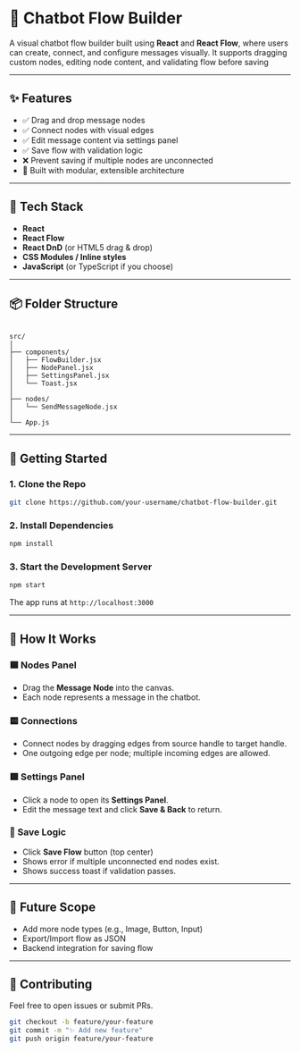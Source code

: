 # 💬 Chatbot Flow Builder

A visual chatbot flow builder built using **React** and **React Flow**, where users can create, connect, and configure messages visually. It supports dragging custom nodes, editing node content, and validating flow before saving

---

## ✨ Features

- ✅ Drag and drop message nodes
- ✅ Connect nodes with visual edges
- ✅ Edit message content via settings panel
- ✅ Save flow with validation logic
- ❌ Prevent saving if multiple nodes are unconnected
- 🧱 Built with modular, extensible architecture

---

## 🧠 Tech Stack

- **React**
- **React Flow**
- **React DnD** (or HTML5 drag & drop)
- **CSS Modules / Inline styles**
- **JavaScript** (or TypeScript if you choose)

---

## 📦 Folder Structure

```

src/
│
├── components/
│   ├── FlowBuilder.jsx
│   ├── NodePanel.jsx
│   ├── SettingsPanel.jsx
│   └── Toast.jsx
│
├── nodes/
│   └── SendMessageNode.jsx
│
└── App.js

````

---

## 🚀 Getting Started

### 1. Clone the Repo

```bash
git clone https://github.com/your-username/chatbot-flow-builder.git
````

### 2. Install Dependencies

```bash
npm install
```

### 3. Start the Development Server

```bash
npm start
```

The app runs at `http://localhost:3000`

---

## 🧩 How It Works

### 🟦 Nodes Panel

* Drag the **Message Node** into the canvas.
* Each node represents a message in the chatbot.

### 🟨 Connections

* Connect nodes by dragging edges from source handle to target handle.
* One outgoing edge per node; multiple incoming edges are allowed.

### 🟩 Settings Panel

* Click a node to open its **Settings Panel**.
* Edit the message text and click **Save & Back** to return.

### 🔴 Save Logic

* Click **Save Flow** button (top center)
* Shows error if multiple unconnected end nodes exist.
* Shows success toast if validation passes.

---

## 📌 Future Scope

* Add more node types (e.g., Image, Button, Input)
* Export/Import flow as JSON
* Backend integration for saving flow

---

## 🙌 Contributing

Feel free to open issues or submit PRs.

```bash
git checkout -b feature/your-feature
git commit -m "✨ Add new feature"
git push origin feature/your-feature
```

